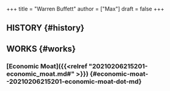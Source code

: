 +++
title = "Warren Buffett"
author = ["Max"]
draft = false
+++

## HISTORY {#history}


## WORKS {#works}


### [Economic Moat]({{<relref "20210206215201-economic_moat.md#" >}}) {#economic-moat--20210206215201-economic-moat-dot-md}
